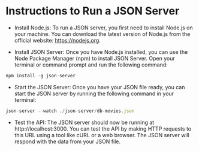 # Instructions to Run a JSON Server

- Install Node.js: To run a JSON server, you first need to install Node.js on your machine. You can download the latest version of Node.js from the official website: <https://nodejs.org>.

- Install JSON Server: Once you have Node.js installed, you can use the Node Package Manager (npm) to install JSON Server. Open your terminal or command prompt and run the following command:

```js
npm install -g json-server
```

- Start the JSON Server: Once you have your JSON file ready, you can start the JSON server by running the following command in your terminal:

```js
json-server --watch ./json-server/db-movies.json
```

- Test the API: The JSON server should now be running at http://localhost:3000. You can test the API by making HTTP requests to this URL using a tool like cURL or a web browser. The JSON server will respond with the data from your JSON file.
